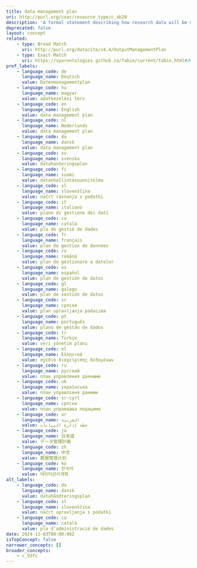 ```yaml
---
title: data management plan
uri: http://purl.org/coar/resource_type/c_ab20
description: 'A formal statement describing how research data will be managed and documented throughout a research project and the terms regarding the subsequent deposit of the data with a data repository for long-term management and preservation. [Source: https://casrai.org/rdm-glossary]'
deprecated: false
layout: concept
related:
    - type: Broad Match
      uri: http://purl.org/datacite/v4.4/OutputManagementPlan
    - type: Exact Match
      uri: https://sparontologies.github.io/fabio/current/fabio.html#d4e2802
pref_labels:
    - language_code: de
      language_name: Deutsch
      value: Datenmanagementplan
    - language_code: hu
      language_name: magyar
      value: adatkezelési terv
    - language_code: en
      language_name: English
      value: data management plan
    - language_code: nl
      language_name: Nederlands
      value: data management plan
    - language_code: da
      language_name: dansk
      value: data management plan
    - language_code: sv
      language_name: svenska
      value: datahanteringsplan
    - language_code: fi
      language_name: suomi
      value: datanhallintasuunnitelma
    - language_code: sl
      language_name: slovenščina
      value: načrt ravnanja s podatki
    - language_code: it
      language_name: italiano
      value: piano di gestione dei dati
    - language_code: ca
      language_name: català
      value: pla de gestió de dades
    - language_code: fr
      language_name: français
      value: plan de gestion de données
    - language_code: ro
      language_name: română
      value: plan de gestionare a datelor
    - language_code: es
      language_name: español
      value: plan de gestión de datos
    - language_code: gl
      language_name: galego
      value: plan de xestión de datos
    - language_code: sr
      language_name: српски
      value: plan upravljanja podacima
    - language_code: pt
      language_name: português
      value: plano de gestão de dados
    - language_code: tr
      language_name: Türkçe
      value: veri yönetim planı
    - language_code: el
      language_name: Ελληνικά
      value: σχέδιο διαχείρισης δεδομένων
    - language_code: ru
      language_name: русский
      value: план управления данными
    - language_code: uk
      language_name: українська
      value: план управління даними
    - language_code: sr-cyrl
      language_name: српски
      value: план управљања подацима
    - language_code: ar
      language_name: العربية
      value: خطة إدارة البيانات
    - language_code: ja
      language_name: 日本語
      value: データ管理計画
    - language_code: zh
      language_name: 中文
      value: 数据管理计划
    - language_code: ko
      language_name: 한국어
      value: 데이터관리계획
alt_labels:
    - language_code: da
      language_name: dansk
      value: datahåndteringsplan
    - language_code: sl
      language_name: slovenščina
      value: načrt upravljanja s podatki
    - language_code: ca
      language_name: català
      value: pla d’administració de dades
date: 2024-12-03T00:00:00Z
isTopConcept: false
narrower_concepts: []
broader_concepts:
    - c_93fc
---
```


